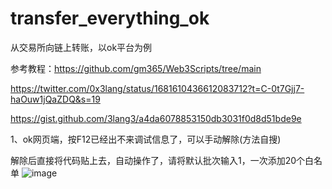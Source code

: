 # transfer_everything_ok
从交易所向链上转账，以ok平台为例

参考教程：https://github.com/gm365/Web3Scripts/tree/main

https://twitter.com/0x3lang/status/1681610436612083712?t=C-0t7Gjj7-haOuw1jQaZDQ&s=19

https://gist.github.com/3lang3/a4da6078853150db3031f0d8d51bde9e

1、ok网页端，按F12已经出不来调试信息了，可以手动解除(方法自搜)

解除后直接将代码贴上去，自动操作了，请将默认批次输入1，一次添加20个白名单
![image](https://github.com/xyyz12/transfer_everything_ok/assets/91812763/59ba915d-121e-42d2-acdc-ff26be2f6fd4)

